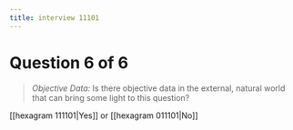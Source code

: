 ```yaml
---
title: interview 11101
---
```

# Question 6 of 6
> *Objective Data:* Is there objective data in the external, natural world that can bring some light to this question?

[[hexagram 111101|Yes]] or [[hexagram 011101|No]] 